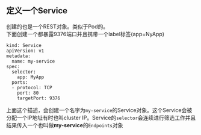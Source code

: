 ## 定义一个Service
创建的也是一个REST对象。类似于Pod的。  
下面创建一个都暴露9376端口并且携带一个label标签(app=NyApp)
```
kind: Service
apiVersion: v1
metadata:
  name: my-service
spec:
  selector:
    app: MyApp
  ports:
  - protocol: TCP
    port: 80
    targetPort: 9376
```   
上面这个描述，会创建一个名字为`my-service`的Service对象。这个Service会被分配一个IP地址有时也叫cluster IP。Service的`selector`会连续进行筛选工作并且结果传入一个也叫做**my-service**的`Endpoints`对象  

